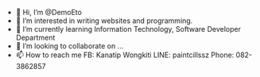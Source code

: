 - 👋 Hi, I’m @DemoEto
- 👀 I’m interested in writing websites and programming.
- 🌱 I’m currently learning Information Technology, Software Developer Department
- 💞️ I’m looking to collaborate on ...
- 📫 How to reach me FB: Kanatip Wongkiti LINE: paintcillssz Phone: 082-3862857

<!---
DemoEto/DemoEto is a ✨ special ✨ repository because its `README.md` (this file) appears on your GitHub profile.
You can click the Preview link to take a look at your changes.
--->
